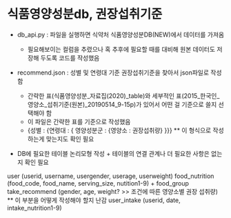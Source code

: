 # 식품영양성분db, 권장섭취기준

- db_api.py : 파일을 실행하면 식약처 식품영양성분DB(NEW)에서 데이터를 가져옴
  + 필요해보이는 컬럼을 추렸으나 혹 추후에 필요할 때를 대비해 원본 데이터도 저장해 두도록 코드를 작성했음

- recommend.json : 성별 및 연령대 기준 권장섭취기준을 찾아서 json파일로 작성함
  + 간략한 표(식품영양성분_자료집(2020)_table)와 세부적인 표(2015_한국인_영양소_섭취기준(원본)_20190514_9-15p)가 있어서 어떤 걸 기준으로 쓸지 선택해야 함
  + 이 파일은 간략한 표를 기준으로 작성했음
  + {성별 : {연령대 : { 영양성분군 : {영양소 : 권장섭취량} }}}   ** 이 형식으로 작성하는게 맞는지도 확인 필요

- DB에 필요한 테이블 논리모형 작성 + 테이블의 연결 관계나 더 필요한 사항은 없는지 확인 필요

user (userid, username, usergender, userage, userweight)
food_nutrition (food_code, food_name, serving_size, nutition1-9)	+ food_group
take_recommend (gender, age, weight? >> 조건에 따른 영양소별 권장 섭취량)	** 이 부분을 어떻게 작성해야 할지 난감
user_intake (userid, date, intake_nutrition1-9)
